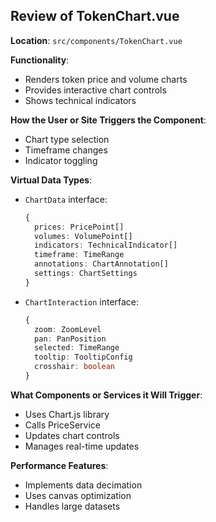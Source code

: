 ## Review of TokenChart.vue

**Location**: `src/components/TokenChart.vue`

**Functionality**:
- Renders token price and volume charts
- Provides interactive chart controls
- Shows technical indicators

**How the User or Site Triggers the Component**:
- Chart type selection
- Timeframe changes
- Indicator toggling

**Virtual Data Types**:
- `ChartData` interface:
  ```typescript
  {
    prices: PricePoint[]
    volumes: VolumePoint[]
    indicators: TechnicalIndicator[]
    timeframe: TimeRange
    annotations: ChartAnnotation[]
    settings: ChartSettings
  }
  ```
- `ChartInteraction` interface:
  ```typescript
  {
    zoom: ZoomLevel
    pan: PanPosition
    selected: TimeRange
    tooltip: TooltipConfig
    crosshair: boolean
  }
  ```

**What Components or Services it Will Trigger**:
- Uses Chart.js library
- Calls PriceService
- Updates chart controls
- Manages real-time updates

**Performance Features**:
- Implements data decimation
- Uses canvas optimization
- Handles large datasets
